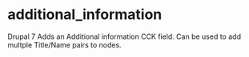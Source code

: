 additional_information
======================

Drupal 7 Adds an Additional information CCK field. Can be used to add multple Title/Name pairs to nodes.